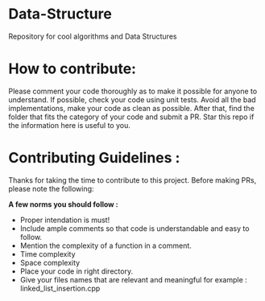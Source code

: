 # Data-Structure
Repository for cool algorithms and Data Structures

# How to contribute:
Please comment your code thoroughly as to make it possible for anyone to understand. If possible, check your code using unit tests. Avoid all the bad implementations, make your code as clean as possible. After that, find the folder that fits the category of your code and submit a PR. Star this repo if the information here is useful to you.

# Contributing Guidelines :
Thanks for taking the time to contribute to this project. Before making PRs, please note the following:

**A few norms you should follow :**
- Proper intendation is must!
- Include ample comments so that code is understandable and easy to follow.
- Mention the complexity of a function in a comment.
- Time complexity 
- Space complexity 
- Place your code in right directory.
- Give your files names that are relevant and meaningful for example : linked_list_insertion.cpp 
